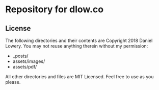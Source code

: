 # Repository for dlow.co

## License

The following directories and their contents are Copyright 2018 Daniel Lowery.
You may not reuse anything therein without my permission:

* \_posts/
* assets/images/
* assets/pdf/

All other directories and files are MIT Licensed. Feel free to use
as you please.
